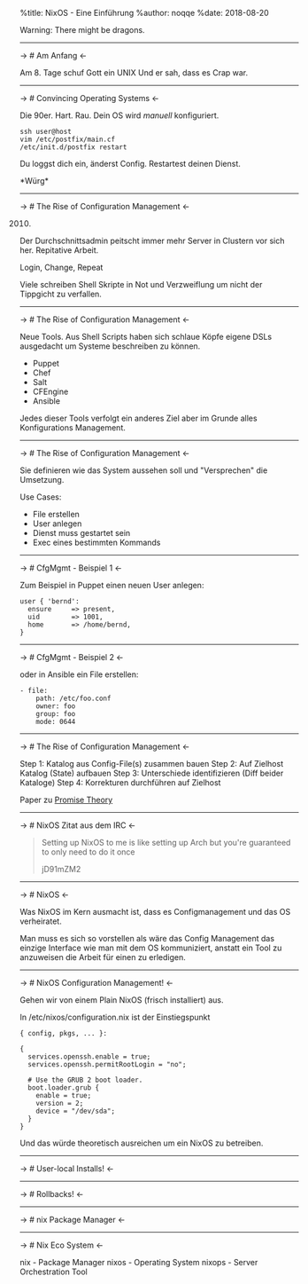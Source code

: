%title: NixOS - Eine Einführung
%author: noqqe
%date: 2018-08-20

Warning: There might be dragons.

-----

-> # Am Anfang <-

Am 8. Tage schuf Gott ein UNIX
Und er sah, dass es Crap war.

-----

-> # Convincing Operating Systems <-

Die 90er.
Hart.
Rau.
Dein OS wird *manuell* konfiguriert.

```
ssh user@host
vim /etc/postfix/main.cf
/etc/init.d/postfix restart
```

Du loggst dich ein, änderst Config.
Restartest deinen Dienst.

\*Würg\*

-----

-> # The Rise of Configuration Management <-

2010.

Der Durchschnittsadmin peitscht immer mehr Server in Clustern vor sich her.
Repitative Arbeit.

Login, Change, Repeat

Viele schreiben Shell Skripte in Not und Verzweiflung um nicht der Tippgicht
zu verfallen.

-----

-> # The Rise of Configuration Management <-

Neue Tools. Aus Shell Scripts haben sich schlaue Köpfe eigene
DSLs ausgedacht um Systeme beschreiben zu können.

* Puppet
* Chef
* Salt
* CFEngine
* Ansible

Jedes dieser Tools verfolgt ein anderes Ziel aber im Grunde alles
Konfigurations Management.

-----

-> # The Rise of Configuration Management <-

Sie definieren wie das System
aussehen soll und "Versprechen" die Umsetzung.

Use Cases:

* File erstellen
* User anlegen
* Dienst muss gestartet sein
* Exec eines bestimmten Kommands

-----

-> # CfgMgmt - Beispiel 1 <-

Zum Beispiel in Puppet einen neuen User anlegen:

```
user { 'bernd':
  ensure     => present,
  uid        => 1001,
  home       => /home/bernd,
}
```

-----

-> # CfgMgmt - Beispiel 2 <-

oder in Ansible ein File erstellen:

```
- file:
    path: /etc/foo.conf
    owner: foo
    group: foo
    mode: 0644
```

-----

-> # The Rise of Configuration Management <-

Step 1: Katalog aus Config-File(s) zusammen bauen
Step 2: Auf Zielhost Katalog (State) aufbauen
Step 3: Unterschiede identifizieren (Diff beider Kataloge)
Step 4: Korrekturen durchführen auf Zielhost


Paper zu [Promise Theory](http://markburgess.org/PromiseMethod.pdf)

-----

-> # NixOS Zitat aus dem IRC <-

> Setting up NixOS to me is like setting up Arch but you're guaranteed to only need to do it once
>
> jD91mZM2

-----

-> # NixOS <-

Was NixOS im Kern ausmacht ist, dass es Configmanagement und das OS
verheiratet.

Man muss es sich so vorstellen als wäre das Config Management das einzige
Interface wie man mit dem OS kommuniziert, anstatt ein Tool zu anzuweisen die
Arbeit für einen zu erledigen.


-----

-> # NixOS Configuration Management! <-

Gehen wir von einem Plain NixOS (frisch installiert) aus.

In /etc/nixos/configuration.nix ist der Einstiegspunkt

~~~ {.numberLines}
{ config, pkgs, ... }:

{
  services.openssh.enable = true;
  services.openssh.permitRootLogin = "no";

  # Use the GRUB 2 boot loader.
  boot.loader.grub {
    enable = true;
    version = 2;
    device = "/dev/sda";
  }
}
~~~

Und das würde theoretisch ausreichen um ein NixOS zu betreiben.

-----

-> # User-local Installs! <-

-----

-> # Rollbacks! <-

-----

-> # nix Package Manager <-


-----

-> # Nix Eco System <-

nix - Package Manager
nixos - Operating System
nixops - Server Orchestration Tool

